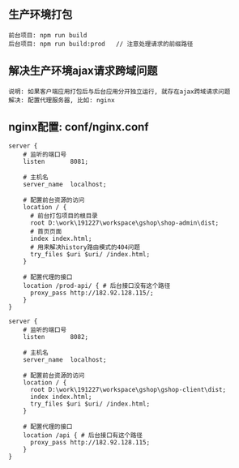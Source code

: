 ## 生产环境打包
    前台项目: npm run build
    后台项目: npm run build:prod   // 注意处理请求的前缀路径

## 解决生产环境ajax请求跨域问题
    说明: 如果客户端应用打包后与后台应用分开独立运行, 就存在ajax跨域请求问题
    解决: 配置代理服务器, 比如: nginx

## nginx配置: conf/nginx.conf
    server { 
        # 监听的端口号
        listen       8081;
        
        # 主机名
        server_name  localhost;

        # 配置前台资源的访问
        location / {
          # 前台打包项目的根目录
          root D:\work\191227\workspace\gshop\shop-admin\dist;
          # 首页页面
	      index index.html;
          # 用来解决history路由模式的404问题
          try_files $uri $uri/ /index.html;
        }

        # 配置代理的接口
        location /prod-api/ { # 后台接口没有这个路径
          proxy_pass http://182.92.128.115/;
        }
    }

    server { 
        # 监听的端口号
        listen       8082;
        
        # 主机名
        server_name  localhost;

        # 配置前台资源的访问
        location / {
          root D:\work\191227\workspace\gshop\gshop-client\dist;
	      index index.html;
          try_files $uri $uri/ /index.html;
        }
        
        # 配置代理的接口
        location /api { # 后台接口有这个路径
          proxy_pass http://182.92.128.115;
        }
    }
    
